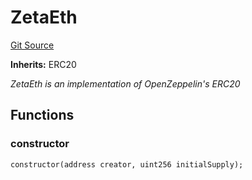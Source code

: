 # ZetaEth
[Git Source](https://github.com/zeta-chain/protocol-contracts/blob/main/v2/v2/v2/v2/v2/v2/v2/v2/v2/v2/v2/v2/v2/v2/v2/v2/v2/v2/v2/v2/v2/v2/v2/contracts/evm/legacy/Zeta.eth.sol)

**Inherits:**
ERC20

*ZetaEth is an implementation of OpenZeppelin's ERC20*


## Functions
### constructor


```solidity
constructor(address creator, uint256 initialSupply);
```

